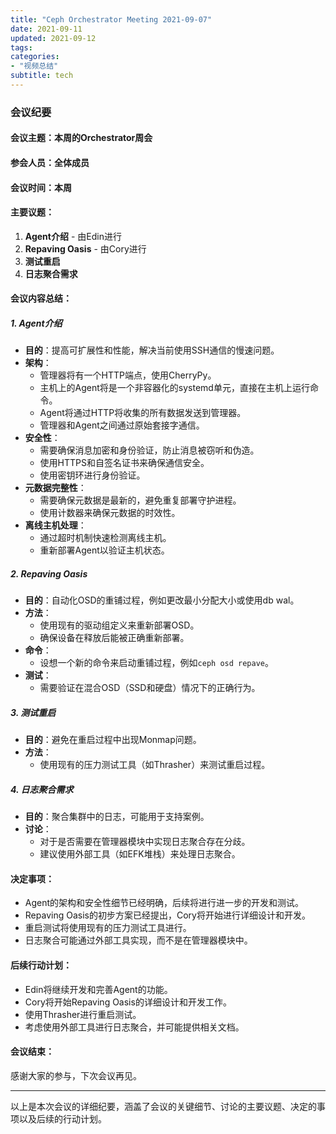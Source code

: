 ```yaml
---
title: "Ceph Orchestrator Meeting 2021-09-07"
date: 2021-09-11
updated: 2021-09-12
tags:
categories:
- "视频总结"
subtitle: tech
---
```



### 会议纪要

#### 会议主题：本周的Orchestrator周会

#### 参会人员：全体成员

#### 会议时间：本周

#### 主要议题：
1. **Agent介绍** - 由Edin进行
2. **Repaving Oasis** - 由Cory进行
3. **测试重启**
4. **日志聚合需求**

#### 会议内容总结：

##### 1. Agent介绍
- **目的**：提高可扩展性和性能，解决当前使用SSH通信的慢速问题。
- **架构**：
  - 管理器将有一个HTTP端点，使用CherryPy。
  - 主机上的Agent将是一个非容器化的systemd单元，直接在主机上运行命令。
  - Agent将通过HTTP将收集的所有数据发送到管理器。
  - 管理器和Agent之间通过原始套接字通信。
- **安全性**：
  - 需要确保消息加密和身份验证，防止消息被窃听和伪造。
  - 使用HTTPS和自签名证书来确保通信安全。
  - 使用密钥环进行身份验证。
- **元数据完整性**：
  - 需要确保元数据是最新的，避免重复部署守护进程。
  - 使用计数器来确保元数据的时效性。
- **离线主机处理**：
  - 通过超时机制快速检测离线主机。
  - 重新部署Agent以验证主机状态。

##### 2. Repaving Oasis
- **目的**：自动化OSD的重铺过程，例如更改最小分配大小或使用db wal。
- **方法**：
  - 使用现有的驱动组定义来重新部署OSD。
  - 确保设备在释放后能被正确重新部署。
- **命令**：
  - 设想一个新的命令来启动重铺过程，例如`ceph osd repave`。
- **测试**：
  - 需要验证在混合OSD（SSD和硬盘）情况下的正确行为。

##### 3. 测试重启
- **目的**：避免在重启过程中出现Monmap问题。
- **方法**：
  - 使用现有的压力测试工具（如Thrasher）来测试重启过程。

##### 4. 日志聚合需求
- **目的**：聚合集群中的日志，可能用于支持案例。
- **讨论**：
  - 对于是否需要在管理器模块中实现日志聚合存在分歧。
  - 建议使用外部工具（如EFK堆栈）来处理日志聚合。

#### 决定事项：
- Agent的架构和安全性细节已经明确，后续将进行进一步的开发和测试。
- Repaving Oasis的初步方案已经提出，Cory将开始进行详细设计和开发。
- 重启测试将使用现有的压力测试工具进行。
- 日志聚合可能通过外部工具实现，而不是在管理器模块中。

#### 后续行动计划：
- Edin将继续开发和完善Agent的功能。
- Cory将开始Repaving Oasis的详细设计和开发工作。
- 使用Thrasher进行重启测试。
- 考虑使用外部工具进行日志聚合，并可能提供相关文档。

#### 会议结束：
感谢大家的参与，下次会议再见。

---

以上是本次会议的详细纪要，涵盖了会议的关键细节、讨论的主要议题、决定的事项以及后续的行动计划。